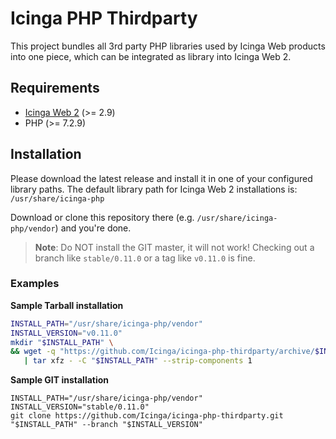 # Icinga PHP Thirdparty

This project bundles all 3rd party PHP libraries used by Icinga Web products into one piece,
which can be integrated as library into Icinga Web 2.

## Requirements

* [Icinga Web 2](https://github.com/Icinga/icingaweb2) (>= 2.9)
* PHP (>= 7.2.9)

## Installation

Please download the latest release and install it in one of your configured library paths. The default library
path for Icinga Web 2 installations is: `/usr/share/icinga-php`

Download or clone this repository there (e.g. `/usr/share/icinga-php/vendor`) and you're done.

> **Note**: Do NOT install the GIT master, it will not work! Checking out a
> branch like `stable/0.11.0` or a tag like `v0.11.0` is fine.

### Examples

**Sample Tarball installation**

```sh
INSTALL_PATH="/usr/share/icinga-php/vendor"
INSTALL_VERSION="v0.11.0"
mkdir "$INSTALL_PATH" \
&& wget -q "https://github.com/Icinga/icinga-php-thirdparty/archive/$INSTALL_VERSION.tar.gz" -O - \
   | tar xfz - -C "$INSTALL_PATH" --strip-components 1
```

**Sample GIT installation**

```
INSTALL_PATH="/usr/share/icinga-php/vendor"
INSTALL_VERSION="stable/0.11.0"
git clone https://github.com/Icinga/icinga-php-thirdparty.git "$INSTALL_PATH" --branch "$INSTALL_VERSION"
```
